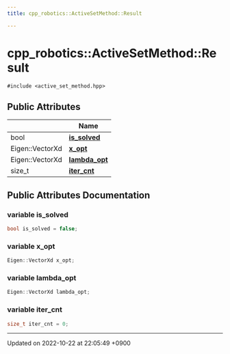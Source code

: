 ```yaml
---
title: cpp_robotics::ActiveSetMethod::Result

---
```


# cpp_robotics::ActiveSetMethod::Result






`#include <active_set_method.hpp>`

## Public Attributes

|                | Name           |
| -------------- | -------------- |
| bool | **[is_solved](/cpp_robotics/doxybook/Classes/structcpp__robotics_1_1ActiveSetMethod_1_1Result/#variable-is-solved)**  |
| Eigen::VectorXd | **[x_opt](/cpp_robotics/doxybook/Classes/structcpp__robotics_1_1ActiveSetMethod_1_1Result/#variable-x-opt)**  |
| Eigen::VectorXd | **[lambda_opt](/cpp_robotics/doxybook/Classes/structcpp__robotics_1_1ActiveSetMethod_1_1Result/#variable-lambda-opt)**  |
| size_t | **[iter_cnt](/cpp_robotics/doxybook/Classes/structcpp__robotics_1_1ActiveSetMethod_1_1Result/#variable-iter-cnt)**  |

## Public Attributes Documentation

### variable is_solved

```cpp
bool is_solved = false;
```


### variable x_opt

```cpp
Eigen::VectorXd x_opt;
```


### variable lambda_opt

```cpp
Eigen::VectorXd lambda_opt;
```


### variable iter_cnt

```cpp
size_t iter_cnt = 0;
```


-------------------------------

Updated on 2022-10-22 at 22:05:49 +0900
